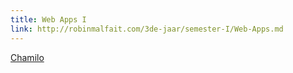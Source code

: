 ```yaml
---
title: Web Apps I
link: http://robinmalfait.com/3de-jaar/semester-I/Web-Apps.md
---
```


[Chamilo](https://chamilo.hogent.be/index.php?application=Chamilo%5CApplication%5CWeblcms&go=CourseViewer&course=23798)